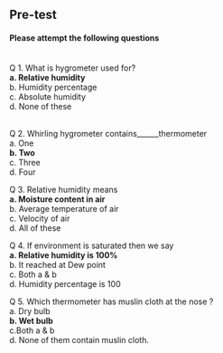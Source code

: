 ## <b> Pre-test</b>
#### Please attempt the following questions

<br>
Q 1. What is hygrometer used for?  <br>
<b>a. Relative humidity </b><br>
b. Humidity percentage <br>
c. Absolute humidity<br>
d. None of these<br><br>

Q 2. Whirling hygrometer contains______thermometer<br>
a. One<br>
<b>b. Two</b><br>
c. Three<br>
d. Four<br>

Q 3. Relative humidity means  <br>
<b>a. Moisture content in air</b><br>
b. Average temperature of air<br>
c. Velocity of air<br>
d. All of these<br>

Q 4. If environment is saturated then we say <br>
<b>a. Relative humidity is 100%</b><br>
b. It reached at Dew point<br>
c. Both a & b <br>
d. Humidity percentage is 100<br>

Q 5. Which thermometer has muslin cloth at the nose ?<br>
a. Dry bulb<br>
<b>b. Wet bulb</b><br>
c.Both a & b <br>
d. None of them contain muslin cloth.<br>

